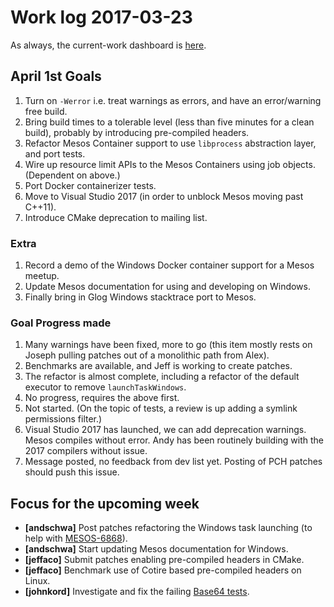# Work log 2017-03-23

As always, the current-work dashboard is [here](https://issues.apache.org/jira/secure/Dashboard.jspa?selectPageId=12327654#).

## April 1st Goals

1. Turn on `-Werror` i.e. treat warnings as errors, and have an error/warning free build.
1. Bring build times to a tolerable level (less than five minutes for a clean build), probably by introducing pre-compiled headers.
1. Refactor Mesos Container support to use `libprocess` abstraction layer, and port tests.
1. Wire up resource limit APIs to the Mesos Containers using job objects. (Dependent on above.)
1. Port Docker containerizer tests.
1. Move to Visual Studio 2017 (in order to unblock Mesos moving past C++11).
1. Introduce CMake deprecation to mailing list.

### Extra

1. Record a demo of the Windows Docker container support for a Mesos meetup.
1. Update Mesos documentation for using and developing on Windows.
1. Finally bring in Glog Windows stacktrace port to Mesos.

### Goal Progress made

1. Many warnings have been fixed, more to go (this item mostly rests on Joseph pulling patches out of a monolithic path from Alex).
1. Benchmarks are available, and Jeff is working to create patches.
1. The refactor is almost complete, including a refactor of the default executor to remove `launchTaskWindows`.
1. No progress, requires the above first.
1. Not started. (On the topic of tests, a review is up adding a symlink permissions filter.)
1. Visual Studio 2017 has launched, we can add deprecation warnings. Mesos compiles without error.
   Andy has been routinely building with the 2017 compilers without issue.
1. Message posted, no feedback from dev list yet. Posting of PCH patches should push this issue.

## Focus for the upcoming week

* **[andschwa]** Post patches refactoring the Windows task launching (to help with [MESOS-6868](https://issues.apache.org/jira/browse/MESOS-6868)).
* **[andschwa]** Start updating Mesos documentation for Windows.
* **[jeffaco]** Submit patches enabling pre-compiled headers in CMake.
* **[jeffaco]** Benchmark use of Cotire based pre-compiled headers on Linux.
* **[johnkord]** Investigate and fix the failing [Base64 tests](https://issues.apache.org/jira/browse/MESOS-7236).
